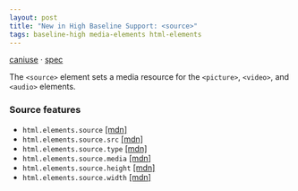 ```yaml
---
layout: post
title: "New in High Baseline Support: <source>"
tags: baseline-high media-elements html-elements
---
```


[caniuse](https://caniuse.com/?search=source) · [spec](https://html.spec.whatwg.org/multipage/embedded-content.html#the-picture-element)

The `<source>` element sets a media resource for the `<picture>`, `<video>`, and `<audio>` elements.

### Source features

- ``html.elements.source`` [[mdn]](https://developer.mozilla.org/en-US/search?q=html.elements.source)
- ``html.elements.source.src`` [[mdn]](https://developer.mozilla.org/en-US/search?q=html.elements.source.src)
- ``html.elements.source.type`` [[mdn]](https://developer.mozilla.org/en-US/search?q=html.elements.source.type)
- ``html.elements.source.media`` [[mdn]](https://developer.mozilla.org/en-US/search?q=html.elements.source.media)
- ``html.elements.source.height`` [[mdn]](https://developer.mozilla.org/en-US/search?q=html.elements.source.height)
- ``html.elements.source.width`` [[mdn]](https://developer.mozilla.org/en-US/search?q=html.elements.source.width)
